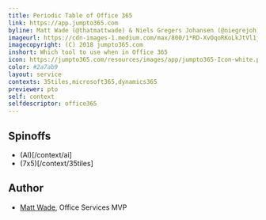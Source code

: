 ```yaml
---
title: Periodic Table of Office 365
link: https://app.jumpto365.com
byline: Matt Wade (@thatmattwade) & Niels Gregers Johansen (@niegrejoh)
imageurl: https://cdn-images-1.medium.com/max/800/1*RD-XvOqoRKoLkJtVl1jJmw.png
imagecopyright: (C) 2018 jumpto365.com
inshort: Which tool to use when in Office 365
icon: https://jumpto365.com/resources/images/app/jumpto365-Icon-white.png
color: #2a7ab9 
layout: service
contexts: 35tiles,microsoft365,dynamics365
previewer: pto
self: context
selfdescriptor: office365
---
```



## Spinoffs

- (AI)[/context/ai]
- (7x5)[/context/35tiles]

Author
---------

-   [Matt Wade](https://www.linkedin.com/in/thatmattwade/), Office Services MVP
